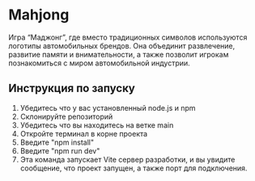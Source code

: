 # Mahjong

Игра “Маджонг”, где вместо традиционных символов используются логотипы автомобильных брендов. Она объединит развлечение, развитие памяти и внимательности, а также позволит игрокам познакомиться с миром автомобильной индустрии.

## Инструкция по запуску

1. Убедитесь что у вас установленный node.js и npm
2. Склонируйте репозиторий
3. Убедитесь что вы находитесь на ветке main
4. Откройте терминал в корне проекта
5. Введите "npm install"
6. Введите "npm run dev"
7. Эта команда запускает Vite сервер разработки, и вы увидите сообщение, что проект запущен, а также порт для подключения.
